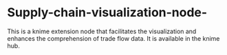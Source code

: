 # Supply-chain-visualization-node-
This is a knime extension node that facilitates the visualization and enhances the comprehension of trade flow data. It is available in the knime hub.
